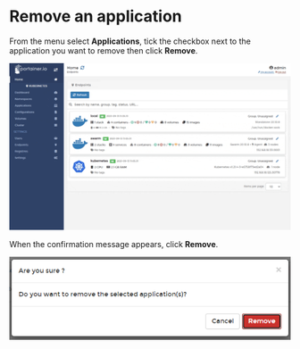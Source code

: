 # Remove an application

From the menu select **Applications**, tick the checkbox next to the application you want to remove then click **Remove**.

![](../../../.gitbook/assets/applications-remove-1.gif)

When the confirmation message appears, click **Remove**.

![](../../../.gitbook/assets/applications-remove-2.png)


